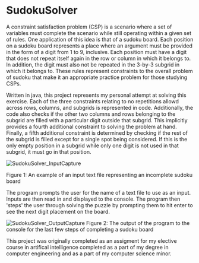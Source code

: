 # SudokuSolver

A constraint satisfaction problem (CSP) is a scenario where a set of 
variables must complete the scenario while still operating within a given
set of rules. One application of this idea is that of a sudoku board. Each 
position on a sudoku board represents a place where an argument must be 
provided in the form of a digit from 1 to 9, inclusive. Each position must 
have a digit that does not repeat itself again in the row or column in which 
it belongs to. In addition, the digit must also not be repeated in the 3-by-3 
subgrid in which it belongs to. These rules represent constraints to the 
overall problem of sudoku that make it an appropriate practice problem for 
those studying CSPs.

Written in java, this project represents my personal attempt at solving this
exercise. Each of the three constraints relating to no repetitions allowd
across rows, columns, and subgrids is represented in code. Additionally,
the code also checks if the other two columns and rows belonging to the
subgrid are filled with a particular digit outside that subgrid. This 
implicitly provides a fourth additional constraint to solving the problem 
at hand. Finally, a fifth additional constraint is determined by checking 
if the rest of the subgrid is filled except for a single spot being 
considered. If this is the only empty position in a subgrid while only 
one digit is not used in that subgrid, it must go in that position.

![SudokuSolver_InputCapture](https://user-images.githubusercontent.com/77171947/104414913-0596c680-553f-11eb-965c-d36f87eaa25a.JPG)

Figure 1: An example of an input text file representing an incomplete sudoku board

The program prompts the user for the name of a text file to use as an input.
Inputs are then read in and displayed to the console. The program then 'steps'
the user through solving the puzzle by prompting them to hit enter to see
the next digit placement on the board.

![SudokuSolver_OutputCapture](https://user-images.githubusercontent.com/77171947/104414916-062f5d00-553f-11eb-9e8f-6a08409c30fa.JPG)
Figure 2: The output of the program to the console for the last few steps of completing a sudoku board

This project was originally completed as an assigment for my elective
course in artifical intelligence completed as a part of my degree
in computer engineering and as a part of my computer science minor.
